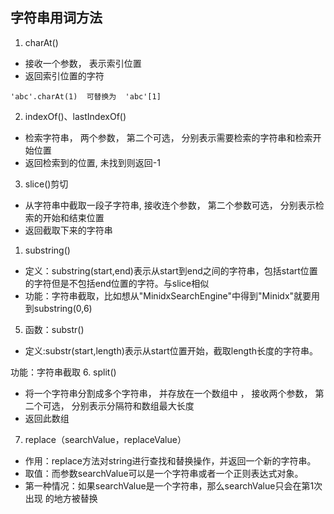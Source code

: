 ## 字符串用词方法
1. charAt()
+ 接收一个参数， 表示索引位置
+ 返回索引位置的字符
```
'abc'.charAt(1)  可替换为  'abc'[1]
```

2. indexOf()、lastIndexOf()
+ 检索字符串， 两个参数， 第二个可选， 分别表示需要检索的字符串和检索开始位置
+ 返回检索到的位置, 未找到则返回-1

3. slice()剪切
+ 从字符串中截取一段子字符串, 接收连个参数， 第二个参数可选， 分别表示检索的开始和结束位置
+ 返回截取下来的字符串

1. substring()
+ 定义：substring(start,end)表示从start到end之间的字符串，包括start位置的字符但是不包括end位置的字符。与slice相似
+ 功能：字符串截取，比如想从"MinidxSearchEngine"中得到"Minidx"就要用到substring(0,6)

5. 函数：substr()
+ 定义:substr(start,length)表示从start位置开始，截取length长度的字符串。

功能：字符串截取
6. split()
+ 将一个字符串分割成多个字符串， 并存放在一个数组中 ， 接收两个参数， 第二个可选， 分别表示分隔符和数组最大长度
+ 返回此数组
7. replace（searchValue，replaceValue） 
+ 作用：replace方法对string进行查找和替换操作，并返回一个新的字符串。
+ 取值：而参数searchValue可以是一个字符串或者一个正则表达式对象。
+ 第一种情况：如果searchValue是一个字符串，那么searchValue只会在第1次出现 的地方被替换